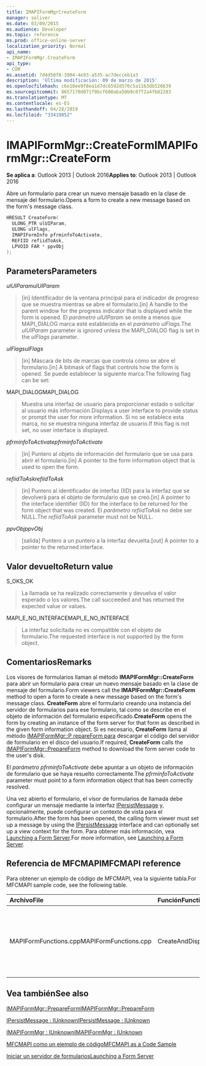```yaml
---
title: IMAPIFormMgrCreateForm
manager: soliver
ms.date: 03/09/2015
ms.audience: Developer
ms.topic: reference
ms.prod: office-online-server
localization_priority: Normal
api_name:
- IMAPIFormMgr.CreateForm
api_type:
- COM
ms.assetid: 7d4d50f8-3904-4e93-a535-ac7decceb1a3
description: 'Última modificación: 09 de marzo de 2015'
ms.openlocfilehash: c6e18ee9f8ea1d7dc6592d576c5a1163db526639
ms.sourcegitcommit: 8657170d071f9bcf680aba50b9c07f2a4fb82283
ms.translationtype: MT
ms.contentlocale: es-ES
ms.lasthandoff: 04/28/2019
ms.locfileid: "33419852"
---
```

# <a name="imapiformmgrcreateform"></a><span data-ttu-id="2de8b-103">IMAPIFormMgr::CreateForm</span><span class="sxs-lookup"><span data-stu-id="2de8b-103">IMAPIFormMgr::CreateForm</span></span>

  
  
<span data-ttu-id="2de8b-104">**Se aplica a**: Outlook 2013 | Outlook 2016</span><span class="sxs-lookup"><span data-stu-id="2de8b-104">**Applies to**: Outlook 2013 | Outlook 2016</span></span> 
  
<span data-ttu-id="2de8b-105">Abre un formulario para crear un nuevo mensaje basado en la clase de mensaje del formulario.</span><span class="sxs-lookup"><span data-stu-id="2de8b-105">Opens a form to create a new message based on the form's message class.</span></span>
  
```cpp
HRESULT CreateForm(
  ULONG_PTR ulUIParam,
  ULONG ulFlags,
  IMAPIFormInfo pfrminfoToActivate,
  REFIID refiidToAsk,
  LPVOID FAR * ppvObj
);
```

## <a name="parameters"></a><span data-ttu-id="2de8b-106">Parameters</span><span class="sxs-lookup"><span data-stu-id="2de8b-106">Parameters</span></span>

 <span data-ttu-id="2de8b-107">_ulUIParam_</span><span class="sxs-lookup"><span data-stu-id="2de8b-107">_ulUIParam_</span></span>
  
> <span data-ttu-id="2de8b-108">[in] Identificador de la ventana principal para el indicador de progreso que se muestra mientras se abre el formulario.</span><span class="sxs-lookup"><span data-stu-id="2de8b-108">[in] A handle to the parent window for the progress indicator that is displayed while the form is opened.</span></span> <span data-ttu-id="2de8b-109">El _parámetro ulUIParam_ se omite a menos que MAPI_DIALOG marca esté establecida en el _parámetro ulFlags._</span><span class="sxs-lookup"><span data-stu-id="2de8b-109">The  _ulUIParam_ parameter is ignored unless the MAPI_DIALOG flag is set in the  _ulFlags_ parameter.</span></span> 
    
 <span data-ttu-id="2de8b-110">_ulFlags_</span><span class="sxs-lookup"><span data-stu-id="2de8b-110">_ulFlags_</span></span>
  
> <span data-ttu-id="2de8b-111">[in] Máscara de bits de marcas que controla cómo se abre el formulario.</span><span class="sxs-lookup"><span data-stu-id="2de8b-111">[in] A bitmask of flags that controls how the form is opened.</span></span> <span data-ttu-id="2de8b-112">Se puede establecer la siguiente marca:</span><span class="sxs-lookup"><span data-stu-id="2de8b-112">The following flag can be set:</span></span>
    
<span data-ttu-id="2de8b-113">MAPI_DIALOG</span><span class="sxs-lookup"><span data-stu-id="2de8b-113">MAPI_DIALOG</span></span> 
  
> <span data-ttu-id="2de8b-114">Muestra una interfaz de usuario para proporcionar estado o solicitar al usuario más información.</span><span class="sxs-lookup"><span data-stu-id="2de8b-114">Displays a user interface to provide status or prompt the user for more information.</span></span> <span data-ttu-id="2de8b-115">Si no se establece esta marca, no se muestra ninguna interfaz de usuario.</span><span class="sxs-lookup"><span data-stu-id="2de8b-115">If this flag is not set, no user interface is displayed.</span></span>
    
 <span data-ttu-id="2de8b-116">_pfrminfoToActivate_</span><span class="sxs-lookup"><span data-stu-id="2de8b-116">_pfrminfoToActivate_</span></span>
  
> <span data-ttu-id="2de8b-117">[in] Puntero al objeto de información del formulario que se usa para abrir el formulario.</span><span class="sxs-lookup"><span data-stu-id="2de8b-117">[in] A pointer to the form information object that is used to open the form.</span></span>
    
 <span data-ttu-id="2de8b-118">_refiidToAsk_</span><span class="sxs-lookup"><span data-stu-id="2de8b-118">_refiidToAsk_</span></span>
  
> <span data-ttu-id="2de8b-119">[in] Puntero al identificador de interfaz (IID) para la interfaz que se devolverá para el objeto de formulario que se creó.</span><span class="sxs-lookup"><span data-stu-id="2de8b-119">[in] A pointer to the interface identifier (IID) for the interface to be returned for the form object that was created.</span></span> <span data-ttu-id="2de8b-120">El  _parámetro refiidToAsk_ no debe ser NULL.</span><span class="sxs-lookup"><span data-stu-id="2de8b-120">The  _refiidToAsk_ parameter must not be NULL.</span></span> 
    
 <span data-ttu-id="2de8b-121">_ppvObj_</span><span class="sxs-lookup"><span data-stu-id="2de8b-121">_ppvObj_</span></span>
  
> <span data-ttu-id="2de8b-122">[salida] Puntero a un puntero a la interfaz devuelta.</span><span class="sxs-lookup"><span data-stu-id="2de8b-122">[out] A pointer to a pointer to the returned interface.</span></span>
    
## <a name="return-value"></a><span data-ttu-id="2de8b-123">Valor devuelto</span><span class="sxs-lookup"><span data-stu-id="2de8b-123">Return value</span></span>

<span data-ttu-id="2de8b-124">S_OK</span><span class="sxs-lookup"><span data-stu-id="2de8b-124">S_OK</span></span> 
  
> <span data-ttu-id="2de8b-125">La llamada se ha realizado correctamente y devuelva el valor esperado o los valores.</span><span class="sxs-lookup"><span data-stu-id="2de8b-125">The call succeeded and has returned the expected value or values.</span></span>
    
<span data-ttu-id="2de8b-126">MAPI_E_NO_INTERFACE</span><span class="sxs-lookup"><span data-stu-id="2de8b-126">MAPI_E_NO_INTERFACE</span></span> 
  
> <span data-ttu-id="2de8b-127">La interfaz solicitada no es compatible con el objeto de formulario.</span><span class="sxs-lookup"><span data-stu-id="2de8b-127">The requested interface is not supported by the form object.</span></span>
    
## <a name="remarks"></a><span data-ttu-id="2de8b-128">Comentarios</span><span class="sxs-lookup"><span data-stu-id="2de8b-128">Remarks</span></span>

<span data-ttu-id="2de8b-129">Los visores de formularios llaman al método **IMAPIFormMgr::CreateForm** para abrir un formulario para crear un nuevo mensaje basado en la clase de mensaje del formulario.</span><span class="sxs-lookup"><span data-stu-id="2de8b-129">Form viewers call the **IMAPIFormMgr::CreateForm** method to open a form to create a new message based on the form's message class.</span></span> <span data-ttu-id="2de8b-130">**CreateForm** abre el formulario creando una instancia del servidor de formularios para ese formulario, tal como se describe en el objeto de información del formulario especificado.</span><span class="sxs-lookup"><span data-stu-id="2de8b-130">**CreateForm** opens the form by creating an instance of the form server for that form as described in the given form information object.</span></span> <span data-ttu-id="2de8b-131">Si es necesario, **CreateForm** llama al método [IMAPIFormMgr::P repareForm para](imapiformmgr-prepareform.md) descargar el código del servidor de formulario en el disco del usuario.</span><span class="sxs-lookup"><span data-stu-id="2de8b-131">If required, **CreateForm** calls the [IMAPIFormMgr::PrepareForm](imapiformmgr-prepareform.md) method to download the form server code to the user's disk.</span></span> 
  
<span data-ttu-id="2de8b-132">El  _parámetro pfrminfoToActivate_ debe apuntar a un objeto de información de formulario que se haya resuelto correctamente.</span><span class="sxs-lookup"><span data-stu-id="2de8b-132">The  _pfrminfoToActivate_ parameter must point to a form information object that has been correctly resolved.</span></span> 
  
<span data-ttu-id="2de8b-133">Una vez abierto el formulario, el visor de formularios de llamada debe configurar un mensaje mediante la interfaz [IPersistMessage](ipersistmessageiunknown.md) y, opcionalmente, puede configurar un contexto de vista para el formulario.</span><span class="sxs-lookup"><span data-stu-id="2de8b-133">After the form has been opened, the calling form viewer must set up a message by using the [IPersistMessage](ipersistmessageiunknown.md) interface and can optionally set up a view context for the form.</span></span> <span data-ttu-id="2de8b-134">Para obtener más información, vea [Launching a Form Server](launching-a-form-server.md).</span><span class="sxs-lookup"><span data-stu-id="2de8b-134">For more information, see [Launching a Form Server](launching-a-form-server.md).</span></span> 
  
## <a name="mfcmapi-reference"></a><span data-ttu-id="2de8b-135">Referencia de MFCMAPI</span><span class="sxs-lookup"><span data-stu-id="2de8b-135">MFCMAPI reference</span></span>

<span data-ttu-id="2de8b-136">Para obtener un ejemplo de código de MFCMAPI, vea la siguiente tabla.</span><span class="sxs-lookup"><span data-stu-id="2de8b-136">For MFCMAPI sample code, see the following table.</span></span>
  
|<span data-ttu-id="2de8b-137">**Archivo**</span><span class="sxs-lookup"><span data-stu-id="2de8b-137">**File**</span></span>|<span data-ttu-id="2de8b-138">**Función**</span><span class="sxs-lookup"><span data-stu-id="2de8b-138">**Function**</span></span>|<span data-ttu-id="2de8b-139">**Comentario**</span><span class="sxs-lookup"><span data-stu-id="2de8b-139">**Comment**</span></span>|
|:-----|:-----|:-----|
|<span data-ttu-id="2de8b-140">MAPIFormFunctions.cpp</span><span class="sxs-lookup"><span data-stu-id="2de8b-140">MAPIFormFunctions.cpp</span></span>  <br/> |<span data-ttu-id="2de8b-141">CreateAndDisplayNewMailInFolder</span><span class="sxs-lookup"><span data-stu-id="2de8b-141">CreateAndDisplayNewMailInFolder</span></span>  <br/> |<span data-ttu-id="2de8b-142">MFCMAPI usa el **método IMAPIFormMgr::CreateForm** para crear un formulario antes de mostrarlo.</span><span class="sxs-lookup"><span data-stu-id="2de8b-142">MFCMAPI uses the **IMAPIFormMgr::CreateForm** method to create a form before displaying it.</span></span>  <br/> |
   
## <a name="see-also"></a><span data-ttu-id="2de8b-143">Vea también</span><span class="sxs-lookup"><span data-stu-id="2de8b-143">See also</span></span>



[<span data-ttu-id="2de8b-144">IMAPIFormMgr::PrepareForm</span><span class="sxs-lookup"><span data-stu-id="2de8b-144">IMAPIFormMgr::PrepareForm</span></span>](imapiformmgr-prepareform.md)
  
[<span data-ttu-id="2de8b-145">IPersistMessage : IUnknown</span><span class="sxs-lookup"><span data-stu-id="2de8b-145">IPersistMessage : IUnknown</span></span>](ipersistmessageiunknown.md)
  
[<span data-ttu-id="2de8b-146">IMAPIFormMgr : IUnknown</span><span class="sxs-lookup"><span data-stu-id="2de8b-146">IMAPIFormMgr : IUnknown</span></span>](imapiformmgriunknown.md)


[<span data-ttu-id="2de8b-147">MFCMAPI como un ejemplo de código</span><span class="sxs-lookup"><span data-stu-id="2de8b-147">MFCMAPI as a Code Sample</span></span>](mfcmapi-as-a-code-sample.md)
  
[<span data-ttu-id="2de8b-148">Iniciar un servidor de formularios</span><span class="sxs-lookup"><span data-stu-id="2de8b-148">Launching a Form Server</span></span>](launching-a-form-server.md)


